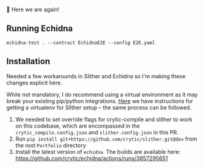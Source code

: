 🎉 Here we are again!

## Running Echidna

```
echidna-test . --contract EchidnaE2E --config E2E.yaml
```

## Installation

Needed a few workarounds in Slither and Echidna so I'm making these changes explicit here.

While not mandatory, I do recommend using a virtual environment as it may break your existing pip/python integrations. [Here](https://github.com/crytic/slither/wiki/Developer-installation) we have instructions for getting a virtualenv for Slither setup – the same process can be followed.

1. We needed to set override flags for crytic-compile and slither to work on this codebase, which are encompassed in the `crytic_compile.config.json` and `slither.config.json` in this PR.
2. Run `pip install git+https://github.com/crytic/slither.git@dev` from the root `Portfolio` directory
3. Install the latest version of `echidna`. The builds are available here: https://github.com/crytic/echidna/actions/runs/3857295651
